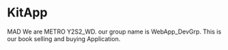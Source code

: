 # KitApp
MAD
We are METRO Y2S2_WD. our group name is WebApp_DevGrp.
This is our book selling and buying Application.
